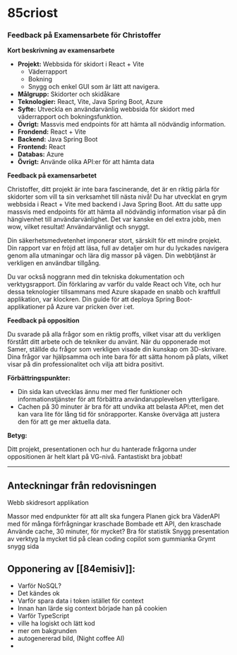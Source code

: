 # 85criost
### Feedback på Examensarbete för Christoffer

**Kort beskrivning av examensarbete**

- **Projekt:** Webbsida för skidort i React + Vite
  - Väderrapport
  - Bokning
  - Snygg och enkel GUI som är lätt att navigera.
- **Målgrupp:** Skidorter och skidåkare
- **Teknologier:** React, Vite, Java Spring Boot, Azure
- **Syfte:** Utveckla en användarvänlig webbsida för skidort med väderrapport och bokningsfunktion.
- **Övrigt:** Massvis med endpoints för att hämta all nödvändig information.
- **Frondend:** React + Vite
- **Backend:** Java Spring Boot
- **Frontend:** React
- **Databas:** Azure 
- **Övrigt:** Använde olika API:er för att hämta data 

**Feedback på examensarbetet**

Christoffer, ditt projekt är inte bara fascinerande, det är en riktig pärla för skidorter som vill ta sin verksamhet till nästa nivå! Du har utvecklat en grym webbsida i React + Vite med backend i Java Spring Boot. Att du satte upp massvis med endpoints för att hämta all nödvändig information visar på din hängivenhet till användarvänlighet. Det var kanske en del extra jobb, men wow, vilket resultat! Användarvänligt och snyggt.

Din säkerhetsmedvetenhet imponerar stort, särskilt för ett mindre projekt. Din rapport var en fröjd att läsa, full av detaljer om hur du lyckades navigera genom alla utmaningar och lära dig massor på vägen. Din webbtjänst är verkligen en användbar tillgång.

Du var också noggrann med din tekniska dokumentation och verktygsrapport. Din förklaring av varför du valde React och Vite, och hur dessa teknologier tillsammans med Azure skapade en snabb och kraftfull applikation, var klockren. Din guide för att deploya Spring Boot-applikationer på Azure var pricken över i:et.

**Feedback på opposition**

Du svarade på alla frågor som en riktig proffs, vilket visar att du verkligen förstått ditt arbete och de tekniker du använt. När du opponerade mot Samer, ställde du frågor som verkligen visade din kunskap om 3D-skrivare. Dina frågor var hjälpsamma och inte bara för att sätta honom på plats, vilket visar på din professionalitet och vilja att bidra positivt.

**Förbättringspunkter:**

- Din sida kan utvecklas ännu mer med fler funktioner och informationstjänster för att förbättra användarupplevelsen ytterligare.
- Cachen på 30 minuter är bra för att undvika att belasta API:et, men det kan vara lite för lång tid för snörapporter. Kanske överväga att justera den för att ge mer aktuella data.

**Betyg:**

Ditt projekt, presentationen och hur du hanterade frågorna under oppositionen är helt klart på VG-nivå. Fantastiskt bra jobbat!

---

## Anteckningar från redovisningen

Webb skidresort applikation

Massor med endpunkter för att allt ska fungera
Planen gick bra
VäderAPI med för många förfrågningar kraschade
Bombade ett API, den kraschade
Använde cache, 30 minuter, för mycket? Bra för statistik
Snygg presentation av verktyg
la mycket tid på clean coding
copilot som gummianka
Grymt snygg sida

## Opponering av [[84emisiv]]:
- Varför NoSQL?
- Det kändes ok
- Varför spara data i token istället för context
- Innan han lärde sig context började han på cookien
- Varför TypeScript
- ville ha logiskt och lätt kod
- mer om bakgrunden
- autogenererad bild, (Night coffee AI)
- 